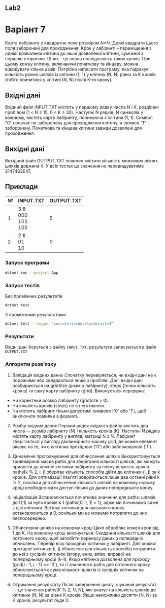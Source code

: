 ﻿## Lab2

# Варіант 7

Карта лабіринту є квадратне поле розміром N×N. Деякі квадрати цього поля заборонені для проходження. Крок у лабіринті – переміщення з однієї дозволеної клітини до іншої дозволеної клітини, суміжної з першою стороною. Шлях – це певна послідовність таких кроків. При цьому кожну клітину, включаючи початкову та кінцеву, можна відвідувати кілька разів.
Потрібно написати програму, яка підрахує кількість різних шляхів із клітини (1, 1) у клітину (N, N) рівно за K кроків (тобто опинитися у клітині (N, N) після K-го кроку).

## Вхідні дані
Вхідний файл INPUT.TXT містить у першому рядку числа N і K, розділені пробілом (1 < N ≤ 15, 0 < K ≤ 30). Наступні N рядків, N символів у кожному, містять карту лабіринту, починаючи з клітини (1, 1). Символ "0" означає не заборонену для проходження клітину, а символ "1" - заборонену. Початкова та кінцева клітини завжди дозволені для проходження.

## Вихідні дані

Вихідний файл OUTPUT.TXT повинен містити кількість можливих різних шляхів довжини K. У всіх тестах це значення не перевищуватиме 2147483647.

## Приклади

| №  | INPUT.TXT        | OUTPUT.TXT  |
|----|------------------|-------------|
| 1  |3 6 <br> 000 <br> 101 <br> 100| 5  |
| 2  |2 8 <br> 01 <br> 10| 0 |

### Запуск програми
```bash
dotnet run --project App
```
### Запуск тестів
Без проміжних результатів
```bash
dotnet test
```
З проміжними результатами
```bash
dotnet test --logger "console;verbosity=detailed"
```

### Результати

Вхідні дані беруться з файлу `INPUT.TXT`, результати записуються в файл `OUTPUT.TXT`


### Алгоритм розв'язку
1. Валідація вхідних даних
Спочатку перевіряється, чи вхідні дані не є порожніми або складаються лише з пробілів.
Далі вхідні дані розбираються на gridSize (розмір лабіринту), steps (точна кількість кроків) та саму карту лабіринту (grid).
Виконується перевірка:
- Чи коректний розмір лабіринту (gridSize > 0).
- Чи кількість кроків (steps) не є негативною.
- Чи містить лабіринт тільки допустимі символи ('0' або '1'), щоб виключити помилки в форматі.

2. Розбір вхідних даних
Перший рядок вхідного файлу містить два числа — розмір лабіринту (N) і кількість кроків (K).
Наступні N рядків містять карту лабіринту у вигляді матриці N x N.
Лабіринт зберігається у вигляді двовимірного масиву grid, де кожен елемент вказує на те, чи є клітинка прохідною ('0') або заблокованою ('1').

3. Динамічне програмування для обчислення шляхів
Використовується тривимірний масив paths для зберігання кількості шляхів, які можуть привести до кожної клітинки лабіринту за певну кількість кроків.
paths[k % 2, i, j] зберігає кількість способів дійти до клітинки (i, j) за k кроків.
Для оптимізації пам'яті зберігаються лише два останні рівні k % 2, оскільки для обчислення кількості шляхів на кожному новому кроці необхідно мати доступ тільки до даних попереднього кроку.

4. Ініціалізація
Встановлюється початкове значення для paths: шляхів до (1,1) за нуль кроків є 1 (paths[0, 1, 1] = 1), адже ми починаємо саме з цієї клітинки.
Всі інші клітинки для нульового кроку встановлюються в 0, оскільки ми не можемо потрапити до них безпосередньо.

5. Обчислення шляхів на кожному кроці
Цикл обробляє кожен крок від 1 до K. На кожному кроці виконується:
Скидання кількості шляхів для поточного кроку, щоб запобігти переносу даних з попередніх обчислень.
Перебір всіх прохідних клітинок у лабіринті.
Для кожної прохідної клітинки (i, j) обчислюється кількість способів потрапити до неї з сусідніх клітинок (вгору, вниз, вліво, вправо) на попередньому кроці (k-1).
Якщо клітинка дозволена для проходу (grid[i - 1, j - 1] == '0'), то її значення в paths для поточного кроку обчислюється як сума кількості шляхів із сусідніх клітинок на попередньому кроці.

6. Отримання результату
Після завершення циклу, шуканий результат — це значення paths[K % 2, N, N], яке вказує на кількість шляхів до клітинки (N, N) за рівно K кроків.
Якщо неможливо досягти (N, N) за K кроків, результат буде 0.